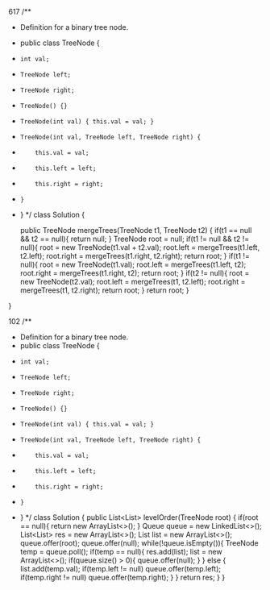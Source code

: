 617
/**
 * Definition for a binary tree node.
 * public class TreeNode {
 *     int val;
 *     TreeNode left;
 *     TreeNode right;
 *     TreeNode() {}
 *     TreeNode(int val) { this.val = val; }
 *     TreeNode(int val, TreeNode left, TreeNode right) {
 *         this.val = val;
 *         this.left = left;
 *         this.right = right;
 *     }
 * }
 */
class Solution {
    
    public TreeNode mergeTrees(TreeNode t1, TreeNode t2) {
        if(t1 == null && t2 == null){
            return null;
        }
        TreeNode root = null;
        if(t1 != null && t2 != null){
            root = new TreeNode(t1.val + t2.val);
            root.left = mergeTrees(t1.left, t2.left);
            root.right = mergeTrees(t1.right, t2.right);
            return root;
        }
        if(t1 != null){
            root = new TreeNode(t1.val);
            root.left = mergeTrees(t1.left, t2);
            root.right = mergeTrees(t1.right, t2);
            return root;
        }
        if(t2 != null){
            root = new TreeNode(t2.val);
            root.left = mergeTrees(t1, t2.left);
            root.right = mergeTrees(t1, t2.right);
            return root;
        }
        return root;
    }
    
}

102
/**
 * Definition for a binary tree node.
 * public class TreeNode {
 *     int val;
 *     TreeNode left;
 *     TreeNode right;
 *     TreeNode() {}
 *     TreeNode(int val) { this.val = val; }
 *     TreeNode(int val, TreeNode left, TreeNode right) {
 *         this.val = val;
 *         this.left = left;
 *         this.right = right;
 *     }
 * }
 */
class Solution {
    public List<List<Integer>> levelOrder(TreeNode root) {
        if(root == null){
            return new ArrayList<>();
        }
        Queue<TreeNode> queue = new LinkedList<>();
        List<List<Integer>> res = new ArrayList<>();
        List<Integer> list = new ArrayList<>();
        queue.offer(root);
        queue.offer(null);
        while(!queue.isEmpty()){
            TreeNode temp = queue.poll();
            if(temp == null){
                res.add(list);
                list = new ArrayList<>();
                if(queue.size() > 0){
                    queue.offer(null);
                }
            } else {
                list.add(temp.val);
                if(temp.left != null)
                    queue.offer(temp.left);
                if(temp.right != null)
                    queue.offer(temp.right);
            }
        }
        return res;
    }
}
